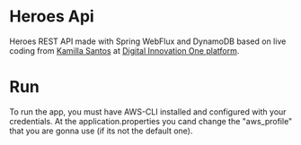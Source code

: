 # Heroes Api

Heroes REST API made with Spring WebFlux and DynamoDB based on live coding from [Kamilla Santos](https://github.com/Kamilahsantos) at [Digital Innovation One platform](http://digitalinnovation.one).

# Run

To run the app, you must have AWS-CLI installed and configured with your credentials. At the application.properties you cand change the "aws_profile" that you are gonna use (if its not the default one).
